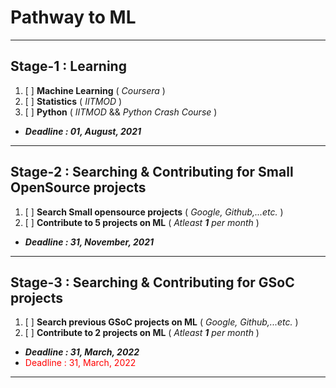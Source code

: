 # Pathway to ML
***
## Stage-1 :  Learning

1. [ ] **Machine Learning** ( _Coursera_ )
2. [ ] **Statistics** ( _IITMOD_ )
3. [ ] **Python** ( _IITMOD_  &&  _Python Crash Course_ )
- ***Deadline : 01, August, 2021***

***
## Stage-2 :  Searching & Contributing for Small OpenSource projects

1. [ ] **Search Small opensource projects** ( _Google, Github,...etc._ )
2. [ ] **Contribute to 5 projects on ML** ( _Atleast **1** per month_ )
- ***Deadline : 31, November, 2021***
***

## Stage-3 :  Searching & Contributing for GSoC projects

1. [ ] **Search previous GSoC projects on ML** ( _Google, Github,...etc._ )
2. [ ] **Contribute to 2 projects on ML** ( _Atleast **1** per month_ )
- ***Deadline : 31, March, 2022***
- <div style="color: red"> Deadline : 31, March, 2022 </div>

***
